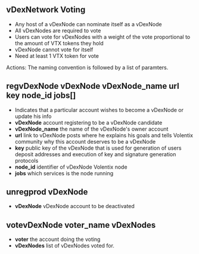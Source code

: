 vDexNetwork Voting
----------

- Any host of a vDexNode can nominate itself as a vDexNode
- All vDexNodes are required to vote
- Users can vote for vDexNodes with a weight of the vote proportional to the amount of VTX tokens they hold
- vDexNode cannot vote for itself
- Need at least 1 VTX token for vote

Actions:
The naming convention is <action name> followed by a list of paramters.

## regvDexNode vDexNode vDexNode_name url key node_id jobs[]
   - Indicates that a particular account wishes to become a vDexNode or update his info
   - **vDexNode** account registering to be a vDexNode candidate
   - **vDexNode_name** the name of the vDexNode's owner account
   - **url** link to vDexNode posts where he explains his goals and tells Volentix community why this account deserves to be a vDexNode
   - **key** public key of the vDexNode that is used for generation of users deposit addresses and execution of key and signature generation protocols
   - **node_id** identifier of vDexNode Volentix node
   - **jobs** which services is the node running

## unregprod vDexNode
   - **vDexNode** vDexNode account to be deactivated

## votevDexNode voter_name vDexNodes
   - **voter** the account doing the voting
   - **vDexNodes** list of vDexNodes voted for. 
   